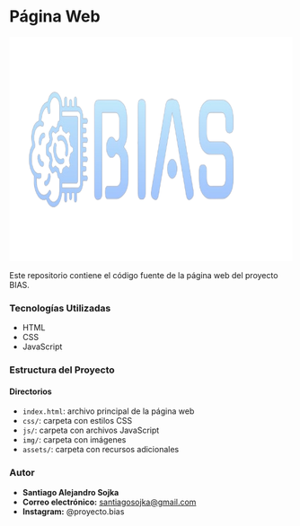 # Página Web

<img src="images/LogoBIAS.nobckg.png" alt="Imagen de la Página Web" width="800" height="400">

Este repositorio contiene el código fuente de la página web del proyecto BIAS.

### Tecnologías Utilizadas

* HTML
* CSS
* JavaScript


### Estructura del Proyecto

#### Directorios

* `index.html`: archivo principal de la página web
* `css/`: carpeta con estilos CSS
* `js/`: carpeta con archivos JavaScript
* `img/`: carpeta con imágenes
* `assets/`: carpeta con recursos adicionales


### Autor

* **Santiago Alejandro Sojka**
* **Correo electrónico:** santiagosojka@gmail.com
* **Instagram:** @proyecto.bias
